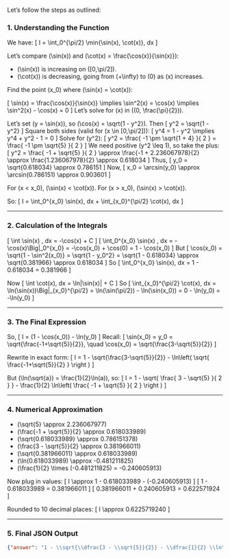 Let’s follow the steps as outlined:

### 1. Understanding the Function

We have:
\[
I = \int_0^{\pi/2} \min\{\sin(x), \cot(x)\}\, dx
\]

Let’s compare \(\sin(x)\) and \(\cot(x) = \frac{\cos(x)}{\sin(x)}\):

- \(\sin(x)\) is increasing on \([0,\pi/2]\).
- \(\cot(x)\) is decreasing, going from \(+\infty\) to \(0\) as \(x\) increases.

Find the point \(x_0\) where \(\sin(x) = \cot(x)\):

\[
\sin(x) = \frac{\cos(x)}{\sin(x)} \implies \sin^2(x) = \cos(x) \implies \sin^2(x) - \cos(x) = 0
\]
Let’s solve for \(x\) in \((0, \frac{\pi}{2})\).

Let’s set \(y = \sin(x)\), so \(\cos(x) = \sqrt{1 - y^2}\). Then
\[
y^2 = \sqrt{1 - y^2}
\]
Square both sides (valid for \(x \in [0,\pi/2]\)):
\[
y^4 = 1 - y^2 \implies y^4 + y^2 - 1 = 0
\]
Solve for \(y^2\):
\[
y^2 = \frac{ -1 \pm \sqrt{1 + 4} }{ 2 } = \frac{ -1 \pm \sqrt{5} }{ 2 }
\]
We need positive \(y^2 \leq 1\), so take the plus:
\[
y^2 = \frac{ -1 + \sqrt{5} }{ 2 } \approx \frac{-1 + 2.236067978}{2} \approx \frac{1.236067978}{2} \approx 0.618034
\]
Thus,
\[
y_0 = \sqrt{0.618034} \approx 0.786151
\]
Now,
\[
x_0 = \arcsin(y_0) \approx \arcsin(0.786151) \approx 0.903601
\]

For \(x < x_0\), \(\sin(x) < \cot(x)\).
For \(x > x_0\), \(\sin(x) > \cot(x)\).

So:
\[
I = \int_0^{x_0} \sin(x)\, dx + \int_{x_0}^{\pi/2} \cot(x)\, dx
\]

---

### 2. Calculation of the Integrals

\[ \int \sin(x) \, dx = -\cos(x) + C \]
\[
\int_0^{x_0} \sin(x) \, dx = -\cos(x)\Big|_0^{x_0} = -\cos(x_0) + \cos(0) = 1 - \cos(x_0)
\]
But
\[
\cos(x_0) = \sqrt{1 - \sin^2(x_0)} = \sqrt{1 - y_0^2} = \sqrt{1 - 0.618034} \approx \sqrt{0.381966} \approx 0.618034
\]
So
\[
\int_0^{x_0} \sin(x)\, dx = 1 - 0.618034 = 0.381966
\]

Now
\[
\int \cot(x)\, dx = \ln|\sin(x)| + C
\]
So
\[
\int_{x_0}^{\pi/2} \cot(x)\, dx = \ln(\sin(x))\Big|_{x_0}^{\pi/2} = \ln(\sin(\pi/2)) - \ln(\sin(x_0)) = 0 - \ln(y_0) = -\ln(y_0)
\]

---

### 3. The Final Expression

So,
\[
I = (1 - \cos(x_0)) - \ln(y_0)
\]
Recall:
\[
\sin(x_0) = y_0 = \sqrt{\frac{-1+\sqrt{5}}{2}}, \quad \cos(x_0) = \sqrt{\frac{3-\sqrt{5}}{2}}
\]

Rewrite in exact form:
\[
I = 1 - \sqrt{\frac{3-\sqrt{5}}{2}} - \ln\left( \sqrt{ \frac{-1+\sqrt{5}}{2} } \right )
\]

But \(\ln(\sqrt{a}) = \frac{1}{2}\ln(a)\), so:
\[
I = 1 - \sqrt{ \frac{ 3 - \sqrt{5} }{ 2 } } - \frac{1}{2} \ln\left( \frac{ -1 + \sqrt{5} }{ 2 } \right )
\]

---

### 4. Numerical Approximation

- \(\sqrt{5} \approx 2.236067977\)
- \(\frac{-1 + \sqrt{5}}{2} \approx 0.618033989\)
- \(\sqrt{0.618033989} \approx 0.786151378\)
- \(\frac{3 - \sqrt{5}}{2} \approx 0.381966011\)
- \(\sqrt{0.381966011} \approx 0.618033989\)
- \(\ln(0.618033989) \approx -0.481211825\)
- \(\frac{1}{2} \times (-0.481211825) = -0.240605913\)

Now plug in values:
\[
I \approx 1 - 0.618033989 - (-0.240605913)
\]
\[
1 - 0.618033989 = 0.381966011
\]
\[
0.381966011 + 0.240605913 = 0.622571924
\]

Rounded to 10 decimal places:
\[
I \approx 0.6225719240
\]

---

### 5. Final JSON Output

```json
{"answer": "1 - \\sqrt{\\dfrac{3 - \\sqrt{5}}{2}} - \\dfrac{1}{2} \\ln\\left( \\dfrac{ -1 + \\sqrt{5} }{ 2 } \\right )", "numerical_answer": "0.6225719240"}
```